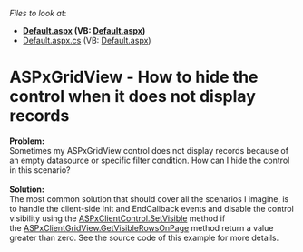 <!-- default file list -->
*Files to look at*:

* **[Default.aspx](./CS/Default.aspx) (VB: [Default.aspx](./VB/Default.aspx))**
* [Default.aspx.cs](./CS/Default.aspx.cs) (VB: [Default.aspx](./VB/Default.aspx))
<!-- default file list end -->
# ASPxGridView - How to hide the control when it does not display records


<strong>Problem:</strong><br />Sometimes my ASPxGridView control does not display records because of an empty datasource or specific filter condition. How can I hide the control in this scenario?<br /><br /><strong>Solution:</strong><br />The most common solution that should cover all the scenarios I imagine, is to handle the client-side Init and EndCallback events and disable the control visibility using the <a href="https://documentation.devexpress.com/#AspNet/DevExpressWebScriptsASPxClientControl_SetVisibletopic">ASPxClientControl.SetVisible</a> method if the <a href="https://documentation.devexpress.com/#AspNet/DevExpressWebScriptsASPxClientGridView_GetVisibleRowsOnPagetopic">ASPxClientGridView.GetVisibleRowsOnPage</a> method return a value greater than zero. See the source code of this example for more details.

<br/>


